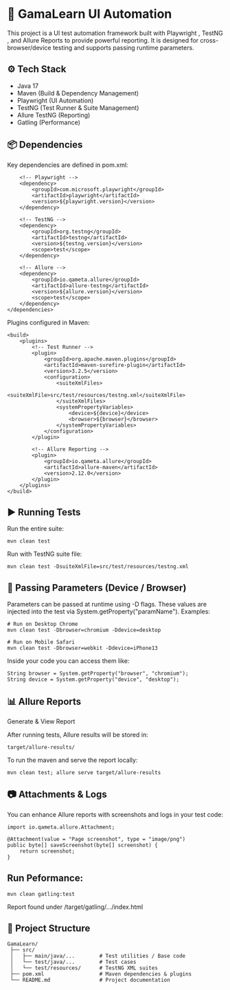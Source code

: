 # 📘 GamaLearn UI Automation

This project is a UI test automation framework built with Playwright
, TestNG
, and Allure Reports
 to provide powerful reporting.
It is designed for cross-browser/device testing and supports passing runtime parameters.


## ⚙️ Tech Stack

- Java 17
- Maven (Build & Dependency Management)
- Playwright (UI Automation)
- TestNG (Test Runner & Suite Management)
- Allure TestNG (Reporting)
- Gatling (Performance)

## 📦 Dependencies

Key dependencies are defined in pom.xml:

``` <dependencies>
    <!-- Playwright -->
    <dependency>
        <groupId>com.microsoft.playwright</groupId>
        <artifactId>playwright</artifactId>
        <version>${playwright.version}</version>
    </dependency>

    <!-- TestNG -->
    <dependency>
        <groupId>org.testng</groupId>
        <artifactId>testng</artifactId>
        <version>${testng.version}</version>
        <scope>test</scope>
    </dependency>

    <!-- Allure -->
    <dependency>
        <groupId>io.qameta.allure</groupId>
        <artifactId>allure-testng</artifactId>
        <version>${allure.version}</version>
        <scope>test</scope>
    </dependency>
</dependencies>
```



Plugins configured in Maven:
```
<build>
    <plugins>
        <!-- Test Runner -->
        <plugin>
            <groupId>org.apache.maven.plugins</groupId>
            <artifactId>maven-surefire-plugin</artifactId>
            <version>3.2.5</version>
            <configuration>
                <suiteXmlFiles>
                    <suiteXmlFile>src/test/resources/testng.xml</suiteXmlFile>
                </suiteXmlFiles>
                <systemPropertyVariables>
                    <device>${device}</device>
                    <browser>${browser}</browser>
                </systemPropertyVariables>
            </configuration>
        </plugin>

        <!-- Allure Reporting -->
        <plugin>
            <groupId>io.qameta.allure</groupId>
            <artifactId>allure-maven</artifactId>
            <version>2.12.0</version>
        </plugin>
    </plugins>
</build>
```

## ▶️ Running Tests

Run the entire suite:
```
mvn clean test
```
Run with TestNG suite file:
```
mvn clean test -DsuiteXmlFile=src/test/resources/testng.xml
```

## 🧩 Passing Parameters (Device / Browser)

Parameters can be passed at runtime using -D flags. These values are injected into the test via System.getProperty("paramName").
Examples:
```
# Run on Desktop Chrome
mvn clean test -Dbrowser=chromium -Ddevice=desktop

# Run on Mobile Safari
mvn clean test -Dbrowser=webkit -Ddevice=iPhone13
```

Inside your code you can access them like:
```
String browser = System.getProperty("browser", "chromium");
String device = System.getProperty("device", "desktop");
```

## 📊 Allure Reports
Generate & View Report

After running tests, Allure results will be stored in:
```
target/allure-results/
```

To run the maven and serve the report locally:
```
mvn clean test; allure serve target/allure-results
```

## 📷 Attachments & Logs

You can enhance Allure reports with screenshots and logs in your test code:
```
import io.qameta.allure.Attachment;

@Attachment(value = "Page screenshot", type = "image/png")
public byte[] saveScreenshot(byte[] screenshot) {
    return screenshot;
}
```

## Run Peformance:
```
mvn clean gatling:test
```
Report found under /target/gatling/.../index.html

## 📁 Project Structure
```
GamaLearn/
 ├── src/
 │   ├── main/java/...        # Test utilities / Base code
 │   └── test/java/...        # Test cases
 │   └── test/resources/      # TestNG XML suites
 ├── pom.xml                  # Maven dependencies & plugins
 └── README.md                # Project documentation
```
